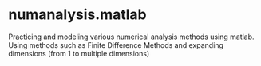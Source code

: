 # numanalysis.matlab
Practicing and modeling various numerical analysis methods using matlab.
Using methods such as Finite Difference Methods and expanding dimensions (from 1 to multiple dimensions)
